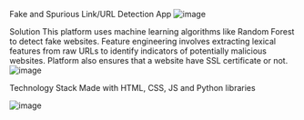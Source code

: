 Fake and Spurious Link/URL Detection App
![image](https://github.com/Sushant0753/KAWACH/assets/114853773/3704306e-845c-4b90-8a22-3c6187143368)


Solution
This platform uses machine learning algorithms like Random Forest to detect fake websites.
Feature engineering involves extracting lexical features from raw URLs to identify indicators of potentially malicious websites.
Platform also ensures that a website have SSL certificate or not.
![image](https://github.com/Sushant0753/KAWACH/assets/114853773/5a6dbffb-63f4-42e0-8aeb-1adbaba59a70)

Technology Stack
Made with HTML, CSS, JS and Python libraries





![image](https://github.com/Sushant0753/KAWACH/assets/114853773/26ff1ed5-1438-40ca-b083-c0aafb59eb96)
